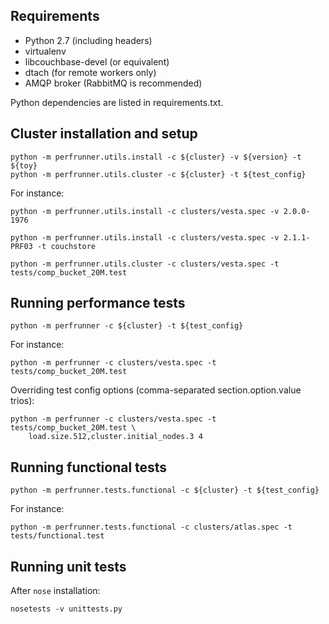Requirements
------------

* Python 2.7 (including headers)
* virtualenv
* libcouchbase-devel (or equivalent)
* dtach (for remote workers only)
* AMQP broker (RabbitMQ is recommended)

Python dependencies are listed in requirements.txt.

Cluster installation and setup
------------------------------

    python -m perfrunner.utils.install -c ${cluster} -v ${version} -t ${toy}
    python -m perfrunner.utils.cluster -c ${cluster} -t ${test_config}

For instance:

    python -m perfrunner.utils.install -c clusters/vesta.spec -v 2.0.0-1976

    python -m perfrunner.utils.install -c clusters/vesta.spec -v 2.1.1-PRF03 -t couchstore

    python -m perfrunner.utils.cluster -c clusters/vesta.spec -t tests/comp_bucket_20M.test

Running performance tests
-------------------------

    python -m perfrunner -c ${cluster} -t ${test_config}

For instance:

    python -m perfrunner -c clusters/vesta.spec -t tests/comp_bucket_20M.test

Overriding test config options (comma-separated section.option.value trios):

    python -m perfrunner -c clusters/vesta.spec -t tests/comp_bucket_20M.test \
        load.size.512,cluster.initial_nodes.3 4

Running functional tests
------------------------

    python -m perfrunner.tests.functional -c ${cluster} -t ${test_config}

For instance:

    python -m perfrunner.tests.functional -c clusters/atlas.spec -t tests/functional.test

Running unit tests
------------------

After `nose` installation:

    nosetests -v unittests.py

